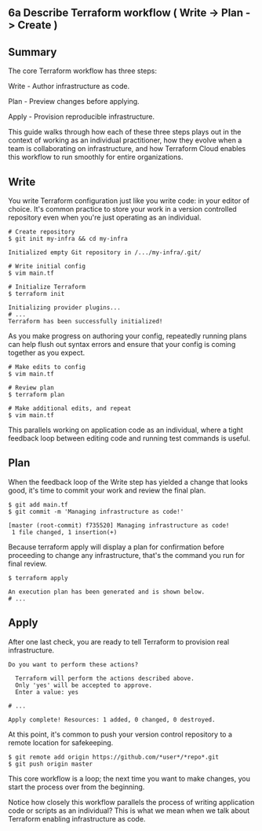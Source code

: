 ## 6a Describe Terraform workflow ( Write -> Plan -> Create )

## Summary

The core Terraform workflow has three steps:

Write - Author infrastructure as code.

Plan - Preview changes before applying.

Apply - Provision reproducible infrastructure.

This guide walks through how each of these three steps plays out in the context of working as an individual practitioner, how they evolve when a team is collaborating on infrastructure, and how Terraform Cloud enables this workflow to run smoothly for entire organizations.

## Write
You write Terraform configuration just like you write code: in your editor of choice. It's common practice to store your work in a version controlled repository even when you're just operating as an individual.

```
# Create repository
$ git init my-infra && cd my-infra

Initialized empty Git repository in /.../my-infra/.git/

# Write initial config
$ vim main.tf

# Initialize Terraform
$ terraform init

Initializing provider plugins...
# ...
Terraform has been successfully initialized!
```

As you make progress on authoring your config, repeatedly running plans can help flush out syntax errors and ensure that your config is coming together as you expect.

```
# Make edits to config
$ vim main.tf

# Review plan
$ terraform plan

# Make additional edits, and repeat
$ vim main.tf

```
This parallels working on application code as an individual, where a tight feedback loop between editing code and running test commands is useful.

## Plan
When the feedback loop of the Write step has yielded a change that looks good, it's time to commit your work and review the final plan.

```
$ git add main.tf
$ git commit -m 'Managing infrastructure as code!'

[master (root-commit) f735520] Managing infrastructure as code!
 1 file changed, 1 insertion(+)
```

Because terraform apply will display a plan for confirmation before proceeding to change any infrastructure, that's the command you run for final review.

```
$ terraform apply

An execution plan has been generated and is shown below.
# ...
```

## Apply
After one last check, you are ready to tell Terraform to provision real infrastructure.

```
Do you want to perform these actions?

  Terraform will perform the actions described above.
  Only 'yes' will be accepted to approve.
  Enter a value: yes

# ...

Apply complete! Resources: 1 added, 0 changed, 0 destroyed.
```

At this point, it's common to push your version control repository to a remote location for safekeeping.

```
$ git remote add origin https://github.com/*user*/*repo*.git
$ git push origin master
```

This core workflow is a loop; the next time you want to make changes, you start the process over from the beginning.

Notice how closely this workflow parallels the process of writing application code or scripts as an individual? This is what we mean when we talk about Terraform enabling infrastructure as code.